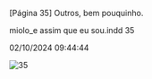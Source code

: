 [Página 35]
Outros,
bem
pouquinho.

miolo_e assim que eu sou.indd 35

02/10/2024 09:44:44

![35](./img/page_35-01.jpg)
